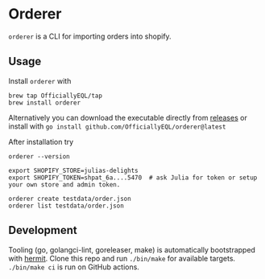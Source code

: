 # Orderer

`orderer` is a CLI for importing orders into shopify.

## Usage

Install `orderer` with

	brew tap OfficiallyEQL/tap
	brew install orderer

Alternatively you can download the executable directly from [releases](https://github.com/OfficiallyEQL/orderer/releases) or install with `go install github.com/OfficiallyEQL/orderer@latest`

After installation try

	orderer --version

	export SHOPIFY_STORE=julias-delights
	export SHOPIFY_TOKEN=shpat_6a....5470  # ask Julia for token or setup your own store and admin token.
	
	orderer create testdata/order.json
	orderer list testdata/order.json

[releases]: https://github.com/OfficiallyEQL/orderer/releases

## Development

Tooling (go, golangci-lint, goreleaser, make) is automatically
bootstrapped with [hermit]. Clone this repo and run `./bin/make` for
available targets. `./bin/make ci` is run on GitHub actions.

[hermit]: https://cashapp.github.io/hermit/
